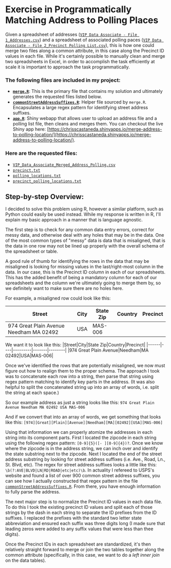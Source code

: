 # Exercise in Programmatically Matching Address to Polling Places

Given a spreadsheet of addresses ([`VIP Data Associate - File 1_Addresses.csv`](https://github.com/chrisscastaneda/merge-address-to-polling-location/blob/master/data/VIP%20Data%20Associate%20-%20File%201_Addresses.csv)) and a spreadsheet of associated polling paces ([`VIP Data Associate - File 2_Precinct Polling List.csv`](https://github.com/chrisscastaneda/merge-address-to-polling-location/blob/master/data/VIP%20Data%20Associate%20-%20File%202_Precinct%20Polling%20List.csv)), this is how one could merge two files along a common attribute, in this case along the Precinct ID values in each file.  While it's certainly possible to manually clean and merge two spreadsheets in Excel, in order to accomplish the task efficiently at scale it is important to approach the task programmatically.  

### The following files are included in my project:

- **[`merge.R`](https://github.com/chrisscastaneda/merge-address-to-polling-location/blob/master/merge.R)**: This is the primary file that contains my solution and ultimately generates the requested files listed below. 
- **[`commonStreetAddressSuffixes.R`](https://github.com/chrisscastaneda/merge-address-to-polling-location/blob/master/commonStreetAddressSuffixes.R)**: Helper file sourced by `merge.R`.  Encapsulates a large regex pattern for identifying street address suffixes.
- **[`app.R`](https://github.com/chrisscastaneda/merge-address-to-polling-location/blob/master/app.R)**: Shiny webapp that allows user to upload an address file and a polling list file, then cleans and merges them.  You can checkout the live Shiny app here: [https://chrisscastaneda.shinyapps.io/merge-address-to-polling-location/](https://chrisscastaneda.shinyapps.io/merge-address-to-polling-location/).

### Here are the requested files:

  - [`VIP_Data_Associate_Merged_Address_Polling.csv`](https://github.com/chrisscastaneda/merge-address-to-polling-location/blob/master/VIP_Data_Associate_Merged_Address_Polling.csv)
  - [`precinct.txt`](https://github.com/chrisscastaneda/merge-address-to-polling-location/blob/master/precinct.txt)
  - [`polling_locations.txt`](https://github.com/chrisscastaneda/merge-address-to-polling-location/blob/master/polling_locations.txt)
  - [`precinct_polling_locations.txt`](https://github.com/chrisscastaneda/merge-address-to-polling-location/blob/master/precinct_polling_locations.txt)


## Step-by-step Overview:

I decided to solve this problem using R, however a similar platform, such as Python could easily be used instead.  While my response is written in R, I'll explain my basic approach in a manner that is language agnostic. 

The first step is to check for any common data entry errors, correct for messy data, and otherwise deal with any holes that may be in the data.  One of the most common types of "messy" data is data that is misaligned, that is the data in one row may not be lined up properly with the overall schema of the spreadsheet or table.  

A good rule of thumb for identifying the rows in the data that may be misaligned is looking for missing values in the last/right-most column in the data.  In our case, this is the Precinct ID column in each of our spreadsheets.  This has the added benefit of being a mandatory column for each of our spreadsheets and the column we're ultimately going to merge them by, so we definitely want to make sure there are no holes here.

For example, a misaligned row could look like this: 

|Street|City|State Zip|Country|Precinct|
|------|----|---------|-------|--------|
|974 Great Plain Avenue Needham MA 02492|USA|MAS-006| | |

We want it to look like this:
|Street|City|State Zip|Country|Precinct|
|------|----|---------|-------|--------|
|974 Great Plain Avenue|Needham|MA 02492|USA|MAS-006|

Once we've identified the rows that are potentially misaligned, we now must figure out how to realign them to the proper schema.  The approach I took was to concatenate each row into a string, then parse that string using regex pattern matching to identify key parts in the address.  (It was also helpful to split the concatenated string up into an array of words, i.e. split the string at each space.)

So our example address as just a string looks like this:
```974 Great Plain Avenue Needham MA 02492 USA MAS-006```

And if we convert that into an array of words, we get something that looks like this:
```[974][Great][Plain][Avenue][Needham][MA][02492][USA][MAS-006]```

Using that information we can properly atomize the addresses in each string into its component parts.  First I located the zipcode in each string using the following regex pattern: `[0-9]{5}([- ][0-9]{4})?`.  Once we know where the zipcode is in the address string, we can inch over and identify the state substring next to the zipcode.  Next I located the end of the street address substring by looking for street address suffixes (i.e. Ave., Road, Ln., St. Blvd, etc).  The regex for street address suffixes looks a little like this: `\b(?:AVE|BLVD|LN|RD|ROAD|etc|etc)\b`.  In actuality I refereed to USPS's website and found a list of over 900 common street address suffixes, you can see how I actually constructed that regex pattern in the file [`commonStreetAddressSuffixes.R`](https://github.com/chrisscastaneda/merge-address-to-polling-location/blob/master/commonStreetAddressSuffixes.R).  From there, you have enough information to fully parse the address.  

The next major step is to normalize the Precinct ID values in each data file.  To do this I took the existing precinct ID values and split each of those strings by the dash in each string to separate the ID prefixes from the ID suffixes.  I replaced the prefixes with the standard two letter state abbreviation and ensured each suffix was three digits long (I made sure that leading zeros were added to any suffix values that were less than thee digits).

Once the Precinct IDs in each spreadsheet are standardized, it's then relatively straight forward to merge or join the two tables together along the common attribute (specifically, in this case, we want to do a *left inner join* on the data tables).












